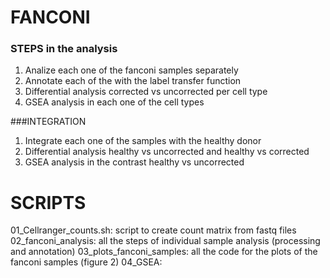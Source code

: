 # FANCONI

### STEPS in the analysis 

1. Analize each one of the fanconi samples separately
2. Annotate each of the with the label transfer function
3. Differential analysis corrected vs uncorrected per cell type
4. GSEA analysis in each one of the cell types


###INTEGRATION
1. Integrate each one of the samples with the healthy donor
2. Differential analysis healthy vs uncorrected and healthy vs corrected
3. GSEA analysis in the contrast healthy vs uncorrected

# SCRIPTS
 
01_Cellranger_counts.sh: script to create count matrix from fastq files
02_fanconi_analysis: all the steps of individual sample analysis (processing and annotation)
03_plots_fanconi_samples: all the code for the plots of the fanconi samples (figure 2)
04_GSEA: 
  

